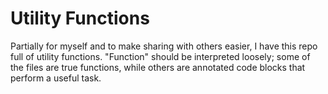 # Utility Functions

Partially for myself and to make sharing with others easier, I have this repo full of utility functions. "Function" should be interpreted loosely; some of the files are true functions, while others are annotated code blocks that perform a useful task.
